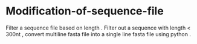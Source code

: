 # Modification-of-sequence-file
Filter a sequence file based on length . Filter out a sequence with length &lt; 300nt , convert multiline fasta file into a single line fasta file using python . 
